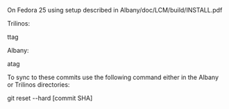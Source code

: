 On Fedora 25 using setup described in Albany/doc/LCM/build/INSTALL.pdf

Trilinos:

ttag

Albany:

atag

To sync to these commits use the following command either in the Albany or Trilinos directories:

git reset --hard [commit SHA]
